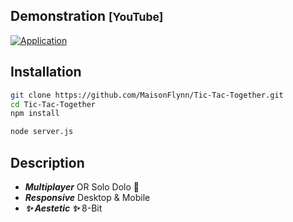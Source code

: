 ## Demonstration <small>[YouTube]</small>

[![Application](https://img.youtube.com/vi/NptFc4zvgEE/maxresdefault.jpg)](https://www.youtube.com/watch?v=NptFc4zvgEE)

## Installation

```bash
git clone https://github.com/MaisonFlynn/Tic-Tac-Together.git
cd Tic-Tac-Together
npm install
```

```bash
node server.js
```

## Description

- ***Multiplayer*** OR Solo Dolo 🤖
- ***Responsive*** Desktop & Mobile
- ***✨ Aestetic ✨*** 8-Bit 